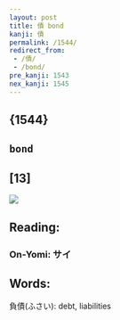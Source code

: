 ```yaml
---
layout: post
title: 債 bond
kanji: 債
permalink: /1544/
redirect_from:
 - /債/
 - /bond/
pre_kanji: 1543
nex_kanji: 1545
---
```


## {1544}

## `bond`

## [13]

<div class="stroke"><img src="E582B5.png" /></div>

## Reading:

### On-Yomi: サイ

## Words:

負債(ふさい): debt, liabilities
